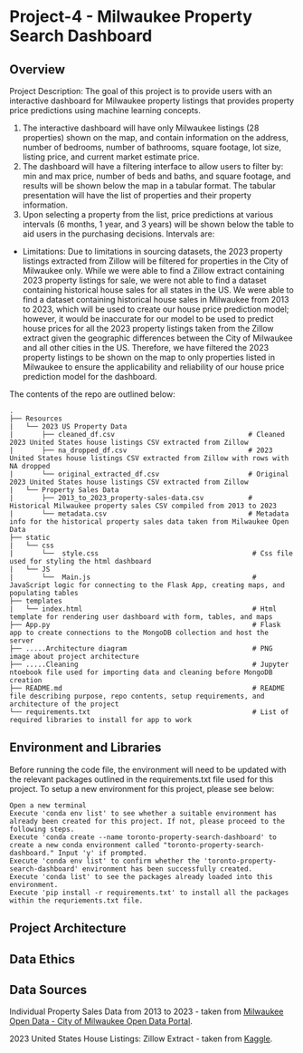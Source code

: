 # Project-4 - Milwaukee Property Search Dashboard

## Overview
Project Description: The goal of this project is to provide users with an interactive dashboard for Milwaukee property listings that provides property price predictions using machine learning concepts. 
1) The interactive dashboard will have only Milwaukee listings (28 properties) shown on the map, and contain information on the address, number of bedrooms, number of bathrooms, square footage, lot size, listing price, and current market estimate price. 
2) The dashboard will have a filtering interface to allow users to filter by: min and max price, number of beds and baths, and square footage, and results will be shown below the map in a tabular format. The tabular presentation will have the list of properties and their property information.
3) Upon selecting a property from the list, price predictions at various intervals (6 months, 1 year, and 3 years) will be shown below the table to aid users in the purchasing decisions. Intervals are: 
- Limitations: Due to limitations in sourcing datasets, the 2023 property listings extracted from Zillow will be filtered for properties in the City of Milwaukee only. While we were able to find a Zillow extract containing 2023 property listings for sale, we were not able to find a dataset containing historical house sales for all states in the US. We were able to find a dataset containing historical house sales in Milwaukee from 2013 to 2023, which will be used to create our house price prediction model; however, it would be inaccurate for our model to be used to predict house prices for all the 2023 property listings taken from the Zillow extract given the geographic differences between the City of Milwaukee and all other cities in the US. Therefore, we have filtered the 2023 property listings to be shown on the map to only properties listed in Milwaukee to ensure the applicability and reliability of our house price prediction model for the dashboard. 

The contents of the repo are outlined below:
```
.
├── Resources
|   └── 2023 US Property Data
|       ├── cleaned_df.csv                                 # Cleaned 2023 United States house listings CSV extracted from Zillow
|       ├── na_dropped_df.csv                              # 2023 United States house listings CSV extracted from Zillow with rows with NA dropped
|       └── original_extracted_df.csv                      # Original 2023 United States house listings CSV extracted from Zillow
|   └── Property Sales Data
|       ├── 2013_to_2023_property-sales-data.csv           # Historical Milwaukee property sales CSV compiled from 2013 to 2023
|       └── metadata.csv                                   # Metadata info for the historical property sales data taken from Milwaukee Open Data
├── static
|   └── css         
|       └──  style.css                                      # Css file used for styling the html dashboard
|   └── JS  
|       └──  Main.js                                        # JavaScript logic for connecting to the Flask App, creating maps, and populating tables
├── templates
|   └── index.html                                          # Html template for rendering user dashboard with form, tables, and maps
├── App.py                                                  # Flask app to create connections to the MongoDB collection and host the server
├── .....Architecture diagram                               # PNG image about project architecture
├── .....Cleaning                                           # Jupyter ntoebook file used for importing data and cleaning before MongoDB creation
├── README.md                                               # README file describing purpose, repo contents, setup requirements, and architecture of the project
└── requirements.txt                                        # List of required libraries to install for app to work
```


## Environment and Libraries
Before running the code file, the environment will need to be updated with the relevant packages outlined in the requirements.txt file used for this project. To setup a new environment for this project, please see below:

```
Open a new terminal
Execute 'conda env list' to see whether a suitable environment has already been created for this project. If not, please proceed to the following steps.
Execute 'conda create --name toronto-property-search-dashboard' to create a new conda environment called "toronto-property-search-dashboard." Input 'y' if prompted.
Execute 'conda env list' to confirm whether the 'toronto-property-search-dashboard' environment has been successfully created.
Execute 'conda list' to see the packages already loaded into this environment.
Execute 'pip install -r requirements.txt' to install all the packages within the requriements.txt file. 
```

## Project Architecture


## Data Ethics


## Data Sources

Individual Property Sales Data from 2013 to 2023 - taken from <a href= "https://data.milwaukee.gov/dataset/property-sales-data"> Milwaukee Open Data - City of Milwaukee Open Data Portal</a>. 

2023 United States House Listings: Zillow Extract - taken from <a href= "https://www.kaggle.com/datasets/febinphilips/us-house-listings-2023"> Kaggle</a>. 
